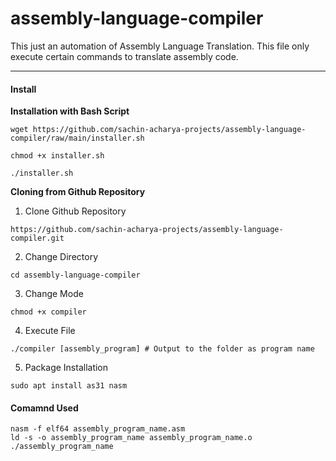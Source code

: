 # assembly-language-compiler
This just an automation of Assembly Language Translation. This file only execute certain commands to translate assembly code.
________________________________________________________

#### Install
**Installation with Bash Script**
````
wget https://github.com/sachin-acharya-projects/assembly-language-compiler/raw/main/installer.sh
````
````
chmod +x installer.sh
````
````
./installer.sh
````
**Cloning from Github Repository**
1. Clone Github Repository

  ````
  https://github.com/sachin-acharya-projects/assembly-language-compiler.git
  ````

2. Change Directory
  ````
  cd assembly-language-compiler
  ````

3. Change Mode
  ````
  chmod +x compiler
  ````

4. Execute File
  ````
  ./compiler [assembly_program] # Output to the folder as program name
  ````
5. Package Installation
  ````
  sudo apt install as31 nasm  
  ````
#### Comamnd Used
````
nasm -f elf64 assembly_program_name.asm 
ld -s -o assembly_program_name assembly_program_name.o
./assembly_program_name
````
